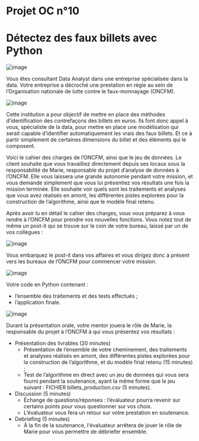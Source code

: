 # Projet OC n°10

<p align="center"><strong><h1>Détectez des faux billets avec Python</h1></strong></p>


![image](https://github.com/user-attachments/assets/400cc19c-234c-4d4b-8622-1f15561223c2)

Vous êtes consultant Data Analyst dans une entreprise spécialisée dans la data. 
Votre entreprise a décroché une prestation en régie au sein de l’Organisation nationale de lutte 
contre le faux-monnayage (ONCFM).

![image](https://github.com/user-attachments/assets/429d9138-577b-4557-aaf5-7e9d7f5d2d90)

Cette institution a pour objectif de mettre en place des méthodes d’identification des contrefaçons des billets en euros. 
Ils font donc appel à vous, spécialiste de la data, pour mettre en place une modélisation qui serait capable d’identifier automatiquement les vrais des faux billets. 
Et ce à partir simplement de certaines dimensions du billet et des éléments qui le composent.

Voici le cahier des charges de l’ONCFM, ainsi que le jeu de données.
Le client souhaite que vous travailliez directement depuis ses locaux sous la responsabilité de Marie, responsable du projet d’analyse de données à l’ONCFM. 
Elle vous laissera une grande autonomie pendant votre mission, et vous demande simplement que vous lui présentiez vos résultats une fois la mission terminée. 
Elle souhaite voir quels sont les traitements et analyses que vous avez réalisés en amont, les différentes pistes explorées pour la construction de l’algorithme, ainsi que le modèle final retenu.

Après avoir lu en détail le cahier des charges, vous vous préparez à vous rendre à l’ONCFM pour prendre vos nouvelles fonctions. 
Vous notez tout de même un post-it qui se trouve sur le coin de votre bureau, laissé par un de vos collègues :

![image](https://github.com/user-attachments/assets/e773a8dc-11d1-4b26-9862-f0cad5768b36)

Vous embarquez le post-it dans vos affaires et vous dirigez donc à présent vers les bureaux de l’ONCFM pour commencer votre mission.

![image](https://github.com/user-attachments/assets/064ac386-cb15-4cac-8928-f8b963105085)

Votre code en Python contenant : 
- l’ensemble des traitements et des tests effectués ;
- l’application finale.

![image](https://github.com/user-attachments/assets/c0e5d43b-cefc-4010-81e7-e4c55c5160fb)

Durant la présentation orale, votre mentor jouera le rôle de Marie, la responsable du projet à l’ONCFM à qui vous présentez vos résultats : 

- Présentation des livrables (20 minutes) 
  - Présentation de l’ensemble de votre cheminement, des traitements et analyses réalisés en amont, des différentes pistes explorées pour la construction de l’algorithme, et du modèle final retenu (15 minutes) ;
  - Test de l’algorithme en direct avec un jeu de données qui vous sera fourni pendant la soutenance, ayant la même forme que le jeu suivant : FICHIER billets_production.csv (5 minutes).
- Discussion (5 minutes)
  - Échange de questions/réponses : l’évaluateur pourra revenir sur certains points pour vous questionner sur vos choix.
  - L’évaluateur vous fera un retour sur votre prestation en soutenance.
- Debriefing (5 minutes)
  - À la fin de la soutenance, l'évaluateur arrêtera de jouer le rôle de Marie pour vous permettre de débriefer ensemble.

